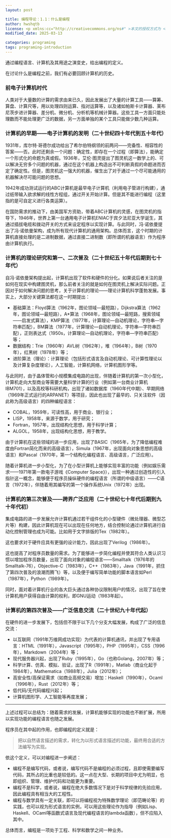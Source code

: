 ```yaml
---
layout: post

title: 编程导论：1.1：什么是编程
author: hwshqtb
license: <p xmlns:cc="http://creativecommons.org/ns#" >本文的授权方式为 <a href="https://creativecommons.org/licenses/by/4.0/" target="_blank" rel="license noopener noreferrer" style="display:inline-block;">Creative Commons Attribution 4.0 International<img style="height:22px!important;margin-left:3px;vertical-align:text-bottom;" src="https://mirrors.creativecommons.org/presskit/icons/cc.svg" alt=""><img style="height:22px!important;margin-left:3px;vertical-align:text-bottom;" src="https://mirrors.creativecommons.org/presskit/icons/by.svg" alt=""></a></p>
modified_date: 2025-03-13

categories: programing
tags: programing-introduction
---
```

通过编程语言、计算机及其用途之演变史，给出编程的定义。
<!--excerpt-->
在讨论什么是编程之前，我们有必要回顾计算机的历史。

### 前电子计算机时代
人类对于大量数的计算的需求由来已久，因此发展出了大量的计算工具——算筹、算盘、计算尺等，用以处理四则运算、指对运算等，以及诸如帕斯卡计算器、莱布尼茨步进计算器、差分机、微分机、分析机等机械计算器。这些工具一方面只能处理数而不能处理更广泛的数据，另一方面单独的某个工具只能做少数几种运算。

### 计算机的早期——电子计算机的发明（二十世纪四十年代到五十年代）
1931年，库尔特·哥德尔成功给出了希尔伯特纲领的前两问——完备性、相容性的答案——否。此时还剩余一个问题：确定性，即存在一个过程（即算法），能确定一个形式化的命题为真或假。1936年，艾伦·图灵提出了图灵机这一数学上的、可以解决无穷多个问题的机器，通过在这个机器上构造出不可判断真假的命题进而否定了确定性。但是，图灵机这一强大的机器，催生出了对于通过一个尽可能通用的机器解决尽可能问题的思想。

1942年成功测试运行的ABC计算机是最早电子计算机（利用电子管进行构建），通过纸带输入欲求解的线性方程组，通过开关开始计算。但是其不能进行编程（这里指的是可自定义进行各类运算）。

在国防需求的推动下，由美国军方资助，带着ABC计算机的灵感，在图灵机的指导下，1946年，世界上第一台通用电子计算机ENIAC于宾夕法尼亚大学诞生，其通过插拔电缆和拨动开关的方式来设定程序以实现计算。与此同时，冯·诺依曼提出了冯·诺依曼架构，成为所有现代计算机的通用架构。总体而言，这个时期的计算机直接处理的是二进制数据，通过直接二进制数（即所谓的机器语言）作为程序由计算机执行。

### 计算机的理论研究和第一、二次普及（二十世纪五十年代后期到七十年代）
自冯·诺依曼架构提出起，计算机出现了软件和硬件的分化。如果说后者关注的是如何在现实中构建图灵机，那么前者关注的就是如何在图灵机上解决实际问题。正因对于如何解决问题的思考，关于计算机的理论——理论计算机科学蓬勃发展。事实上，大部分关键算法都在这一时期提出：
- 基础算法：Floyd算法（1962年，图论领域—最短路），Dijkstra算法（1962年，图论领域—最短路），A*算法（1968年，图论领域—最短路，搜索领域——启发式算法），KMP算法（1977年，计算理论—自动机理论，字符串—字符串匹配），BM算法（1977年，计算理论—自动机理论，字符串—字符串匹配），正则表达式（1950s，计算理论—自动机理论，字符串—字符串匹配）等；
- 数据结构：Trie（1960年）AVL树（1962年），堆（1964年），B树（1970年），红黑树（1978年）等；
- 进阶算法（理论）：计算理论（包括形式语言及自动机理论、可计算性理论以及计算复杂度理论），人工智能，计算机网络，计算机图形学等。

与此同时，由于晶体管和小规模集成电路的出现，伴随着计算机的第一次小型化，计算机走向大型商业等需要大量科学计算的行业（例如第一台商业计算机IBM701），以及高校等科研机构，出现了诸如数据库（1960年代中期）、早期网络（1969年正式运行的ARPANET）等项目，因此也出现了最早的、只关注软件（因此称为高级语言）的四种编程语言：
- COBAL，1959年，可读性高，用于商业、银行业；
- LISP，1958年，来源于数学，用于研究；
- Fortran，1957年，出现结构化思想，用于科学计算；
- ALGOL，1958年，出现结构化思想，用于教学。

由于计算机在这些领域的进一步应用，出现了BASIC（1965年，为了降低编程难度由Fortran简化而来的高级语言），Simula（1967年，出现面向对象思想的高级语言）和Pascal（1970年，第一个结构化编程语言、高级语言，广泛应用）。

随着计算机进一步小型化，为了在小型计算机上能够实现丰富的功能（例如娱乐需求——1971年第一款电子游戏《Computer Space》），出现一种通过创造性的引入指针这一概念，能够便于程序员操纵硬件的编程语言（所谓的中级语言）——C语言（1972年），伴随着用其编写的第一个操作系统Unix（1972年）出现。

### 计算机的第三次普及——跨界广泛应用（二十世纪七十年代后期到九十年代初）
集成电路的进一步发展允许计算机通过若干组件化的小型硬件（微处理器、微型芯片等）构建，因此计算机现在可以出现在任何地方，结合控制论通过计算机进行自动化控制管理也成为可能。比如用于文字排版的Tex（1982年）。

这也要求对于硬件应具有更强的设计能力，因此出现了Verilog（1986年）。

这也提高了对程序员数量的需求。为了能够进一步简化编程并使其符合人类认识习惯以增加程序员数量，出现了面向对象的编程语言——Smalltalk（1976年的Smalltalk-76），Objective-C（1983年），C++（1983年），Java（1991年，抓住了第四次普及的浪潮而腾飞）等，以及便于编写简单功能的脚本语言如Perl（1987年），Python（1989年）。

同时，面对着计算机行业的各大巨头通过各种协议限制用户的情况，出现了旨在使计算机用户获得自由计算的权利，即GNU运动（1983年起）。

### 计算机的第四次普及——广泛信息交流（二十世纪九十年代起）
在硬件的进一步发展下，包括但不限于以下几个分支大幅发展，构成了广泛的信息交流：
- 以互联网（1991年万维网成功实现）为代表的计算机通讯，并出现了专用语言：HTML（1991年），Javascript（1995年），PHP（1995年），CSS（1996年），Markdown（2004年）等；
- 现代服务器兴起，出现了Ruby（1995年），Go（也称Golang，2007年）等；
- 科学计算、仿真、模拟、验证，出现了R（1991年），Matlab（商业化起于1984年），Mathematica（1988年），Julia（2012年）；
- 高安全性/高保证需求（如商业高频交易）增加：Haskell（1990年），Ocaml（1996年），Rust（2012年）等；
- 低代码/无代码编程兴起；
- 计算机图形学、人工智能等再度发展；

---

上述过程可以总结为：随着需求的发展，计算机能够实现的功能也不断扩展，所用以实现功能的编程语言也随之发展。

程序员在其中起的作用，也即编程的定义就是：
> 把以自然语言描述的需求，转化为以形式语言描述的功能，最终用合适的方法编写为实现。

依这个定义，可以对编程进一步阐述：
- 编程不是编写代码，或者说，编写代码不是编程的必须过程，且即使需要编写代码，其所占的比重也是较低的。这一点在大型、长期的项目中尤为明显，也即组织、管理、维护代码和功能更为重要。
- 编程不是科学，或者说，编程在绝大多数情况下是对于科学规律的先验应用，因此编程具有相当大的工程性。
- 编程与数学具有一定关联，即可以将编程视为特殊数学理论（即范畴论等）的实践，也可以视为形式语言的实例，可以用这些理论作为指导（例如Lisp、Haskell、OCaml等函数式语言及现代编程语言的lambda函数），但不应陷入其中。

总体而言，编程是一项处于工程、科学和数学之间一种业务。